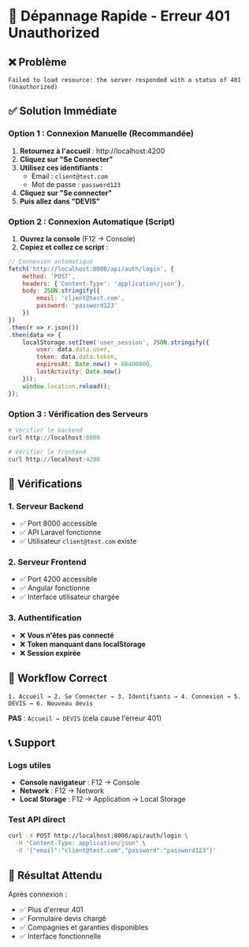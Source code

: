 # 🚨 Dépannage Rapide - Erreur 401 Unauthorized

## ❌ **Problème**
```
Failed to load resource: the server responded with a status of 401 (Unauthorized)
```

## ✅ **Solution Immédiate**

### **Option 1 : Connexion Manuelle (Recommandée)**
1. **Retournez à l'accueil** : http://localhost:4200
2. **Cliquez sur "Se Connecter"**
3. **Utilisez ces identifiants** :
   - Email : `client@test.com`
   - Mot de passe : `password123`
4. **Cliquez sur "Se connecter"**
5. **Puis allez dans "DEVIS"**

### **Option 2 : Connexion Automatique (Script)**
1. **Ouvrez la console** (F12 → Console)
2. **Copiez et collez ce script** :
```javascript
// Connexion automatique
fetch('http://localhost:8000/api/auth/login', {
    method: 'POST',
    headers: {'Content-Type': 'application/json'},
    body: JSON.stringify({
        email: 'client@test.com',
        password: 'password123'
    })
})
.then(r => r.json())
.then(data => {
    localStorage.setItem('user_session', JSON.stringify({
        user: data.data.user,
        token: data.data.token,
        expiresAt: Date.now() + 86400000,
        lastActivity: Date.now()
    }));
    window.location.reload();
});
```

### **Option 3 : Vérification des Serveurs**
```powershell
# Vérifier le backend
curl http://localhost:8000

# Vérifier le frontend  
curl http://localhost:4200
```

## 🔧 **Vérifications**

### **1. Serveur Backend**
- ✅ Port 8000 accessible
- ✅ API Laravel fonctionne
- ✅ Utilisateur `client@test.com` existe

### **2. Serveur Frontend**
- ✅ Port 4200 accessible
- ✅ Angular fonctionne
- ✅ Interface utilisateur chargée

### **3. Authentification**
- ❌ **Vous n'êtes pas connecté**
- ❌ **Token manquant dans localStorage**
- ❌ **Session expirée**

## 🎯 **Workflow Correct**

```
1. Accueil → 2. Se Connecter → 3. Identifiants → 4. Connexion → 5. DEVIS → 6. Nouveau devis
```

**PAS** : `Accueil → DEVIS` (cela cause l'erreur 401)

## 📞 **Support**

### **Logs utiles**
- **Console navigateur** : F12 → Console
- **Network** : F12 → Network
- **Local Storage** : F12 → Application → Local Storage

### **Test API direct**
```bash
curl -X POST http://localhost:8000/api/auth/login \
  -H "Content-Type: application/json" \
  -d '{"email":"client@test.com","password":"password123"}'
```

## 🎉 **Résultat Attendu**

Après connexion :
- ✅ Plus d'erreur 401
- ✅ Formulaire devis chargé
- ✅ Compagnies et garanties disponibles
- ✅ Interface fonctionnelle
